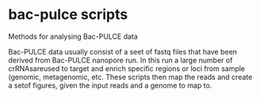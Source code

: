 # bac-pulce scripts
Methods for analysing Bac-PULCE data

Bac-PULCE data usually consist of a seet of fastq files that have been derived from Bac-PULCE nanopore run. In this run a large number of crRNAsareused to target and enrich specific regions or loci from sample (genomic, metagenomic, etc. These scripts then map the reads and create a setof figures, given the input reads and a genome to map to.
